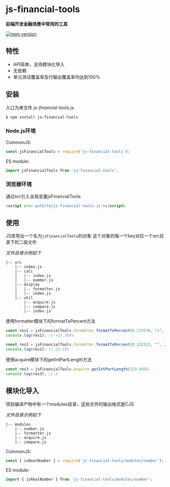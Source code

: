 # js-financial-tools

**前端开发金融场景中常用的工具**

[![npm version](https://img.shields.io/npm/v/js-financial-tools.svg)](https://www.npmjs.com/package/js-financial-tools)

## 特性

- API简单，支持模块化导入
- 无依赖
- 单元测试覆盖率及行输出覆盖率均达到100%

## 安装

入口为单文件 *js-financial-tools.js*.

```bash
$ npm install js-financial-tools
```

### Node.js环境

CommonJS:

```javascript
const jsFinancialTools = require('js-financial-tools');
```

ES module:

```javascript
import jsFinancialTools from 'js-financial-tools';
```

### 浏览器环境

通过src引入全局变量jsFinancialTools

```html
<script src='path/to/js-financial-tools.js'></script>
```

## 使用

JS库导出一个名为`jsFinancialTools`的对象
这个对象的每一个key对应一个src目录下的二级文件

*文件目录示例如下*
```
|-- src
    |-- index.js
    |-- calc
    |   |-- index.js
    |   |-- number.js
    |-- display
    |   |-- formatter.js
    |   |-- index.js
    |-- util
        |-- acquire.js
        |-- compare.js
        |-- index.js
```

使用formatter模块下的formatToPercent方法

```javascript
const res1 = jsFinancialTools.formatter.formatToPercent(0.233578, "+", 3);
console.log(res1); // +23.358%

const res2 = jsFinancialTools.formatter.formatToPercent(0.232323, "", 2);
console.log(res2); // 23.23%
```

使用acquire模块下的getIntPartLength方法

```javascript
const res3 = jsFinancialTools.acquire.getIntPartLength(123.456);
console.log(res3); // 3
```

## 模块化导入
项目编译产物中有一个modules目录，这些文件的输出格式是CJS

*文件目录示例如下*
```
|-- modules
    |-- number.js
    |-- formatter.js
    |-- acquire.js
    |-- compare.js
```

CommonJS:
```javascript
const { isRealNumber } = require('js-financial-tools/modules/number');
```

ES module:
```javascript
import { isRealNumber } from 'js-financial-tools/modules/number';
```